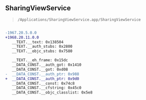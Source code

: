 ## SharingViewService

> `/Applications/SharingViewService.app/SharingViewService`

```diff

-1967.20.5.0.0
+1968.20.11.0.0
   __TEXT.__text: 0x138504
   __TEXT.__auth_stubs: 0x2800
   __TEXT.__objc_stubs: 0x7580

   __TEXT.__eh_frame: 0x15dc
   __DATA_CONST.__auth_got: 0x1410
   __DATA_CONST.__got: 0xd08
-  __DATA_CONST.__auth_ptr: 0x988
+  __DATA_CONST.__auth_ptr: 0x9d0
   __DATA_CONST.__const: 0x74c8
   __DATA_CONST.__cfstring: 0x45c0
   __DATA_CONST.__objc_classlist: 0x5e8

```

